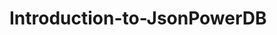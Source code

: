 # Introduction-to-JsonPowerDB

<!DOCTYPE html>
<html lang="en">
<head>
<title>Student Enrollment Form</title>
<meta charset="utf-8">
<meta name="viewport" content="width=device-width, initial-scale=1">
<link rel="stylesheet" href="https://maxcdn.bootstrapcdn.com/bootstrap/3.4.1/css/bootstrap.min.css">
<script src="https://ajax.googleapis.com/ajax/libs/jquery/3.5.1/jquery.min.js"></script><script
src="https://maxcdn.bootstrapcdn.com/bootstrap/3.4.1/js/bootstrap.min.js"></script>
<script src="http://login2explore.com/jpdb/resources/js/0.0.3/jpdb.commons.js"></script><script	

</head>
<body>
<div class="container">
<h2>Vertical (basic) form</h2>
<form id="studentForm" method="post">
<div class="form-group">
<span><label for="RollNo">Roll-No:</label> <label id="RollNoMsg">
</label></span>
<input type="text" class="form-control" name="RollNo" id="RollNo"
placeholder="Enter Roll No" required>
</div>
<div class="form-group">
<label for="fullname">Full-Name:</label>
<input type="text" class="form-control" id="fullname"
placeholder="Enter Full Name" name="fullname">
</div>
<div class="form-group">
<label for="birth">Birth-Date:</label>
<input type="date" class="form-control" id="birth"
placeholder="Enter Birth Date" name="birth">
</div>
<div class="form-group">
<label for="address">Address:</label>
<input type="text" class="form-control" id="address"
placeholder="Enter Address" name="address">
</div>
<div class="form-group">
<label for="enroll">Enrollment-Date:</label>
<input type="date" class="form-control" id="enroll" placeholder="Enter Enrollment-Date" name="enroll">
</div>

<input type="button" class="btn btn-primary" id="save" value="Save"
onclick="saveStudent();">
<input type="button" class="btn btn-primary" id="update" value="Update"
onclick="update();">
<input type="button" class="btn btn-primary" id="reset" value="Reset"
onclick="resetForm()">
</form>
</div>
<script>
$("#RollNo").focus();
function validateAndGetFormData() {
var RollNoVar = $("#RollNo").val();
if (RollNoVar === "") {
alert("Roll No Required Value");
$("#RollNo").focus();
return "";
}
var fullnameVar = $("#fullname").val();
if (fullname === "") {
alert("Full Name is Required Value");
$("#fullname").focus();
return "";
}
var birthVar = $("#birth").val();
if (birthVar === "") {
alert("Birth Date is Required Value");
$("#birth").focus();
return "";
}
var addressVar = $("#address").val();
if (addressVar === "") {
alert("Address is Required Value");
$("#address").focus();
return "";
}
var enrollVar = $("#enroll").val();
if (enrollVar === "") {
alert("Enrollment Date is Required Value");
$("#enroll").focus();
return "";
}
var jsonStrObj = {
RollNo: RollNoVar,
fullname: fullnameVar,
birth: birthVar,
address: addressVar,
enroll: enrollVar
};
return JSON.stringify(jsonStrObj);
}
// This method is used to create PUT Json request.
function createPUTRequest(connToken, jsonObj, dbName, relName) {
var putRequest = "{\n"
+ "\"token\" : \""
+ connToken
+ "\","
+ "\"dbName\": \""
+ dbName
+ "\",\n" + "\"cmd\" : \"PUT\",\n"
+ "\"rel\" : \""
+ relName + "\","
+ "\"jsonStr\": \n"
+ jsonObj
+ "\n"
+ "}";
return putRequest;
}
function executeCommand(reqString, dbBaseUrl, apiEndPointUrl) {
var url = dbBaseUrl + apiEndPointUrl;
var jsonObj;
$.post(url, reqString, function (result) {
jsonObj = JSON.parse(result);
}).fail(function (result) {
var dataJsonObj = result.responseText;
jsonObj = JSON.parse(dataJsonObj);
});
return jsonObj;
}
function resetForm() {
$("#RollNo").val("")
$("#fullname").val("");
$("#birth").val("");
$("#address").val("");
$("#enroll").val("");
$("#RollNo").prop("disabled",false)
$("#save").prop("disabled",true)
$("#update").prop("disabled",true)
$("#reset").prop("disabled",true)
$("#RollNo").focus();

}

 saveStudent() {
var jsonStr = validateAndGetFormData();	
if (jsonStr === "") {
return;
}
var putReqStr = createPUTRequest("90936861|-31948784479254024|90932362", jsonStr, "SAMPLE","EMP-REL");
alert(putReqStr);
jQuery.ajaxSetup({async: false});
var resultObj = executeCommandAtGiverBaseUrl(putReqStr,"http://api.login2explore.com:5577", "/api/iml");
jQuery.ajaxSetup({async: true});
alert(JSON.stringify(resultObj));
resetForm();
}
</script>
</body>
</html>
